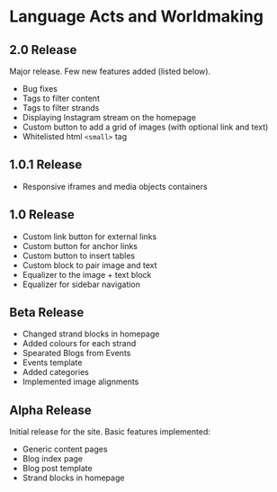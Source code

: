 # Language Acts and Worldmaking

## 2.0 Release
Major release. Few new features added (listed below).
* Bug fixes
* Tags to filter content
* Tags to filter strands
* Displaying Instagram stream on the homepage
* Custom button to add a grid of images (with optional link and text)
* Whitelisted html `<small>` tag

## 1.0.1 Release
* Responsive iframes and media objects containers

## 1.0 Release
* Custom link button for external links
* Custom button for anchor links
* Custom button to insert tables
* Custom block to pair image and text
* Equalizer to the image + text block
* Equalizer for sidebar navigation

## Beta Release
* Changed strand blocks in homepage
* Added colours for each strand
* Spearated Blogs from Events
* Events template
* Added categories
* Implemented image alignments

## Alpha Release
Initial release for the site.
Basic features implemented:
* Generic content pages
* Blog index page
* Blog post template
* Strand blocks in homepage